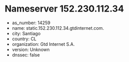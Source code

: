 # Nameserver 152.230.112.34

* as_number: 14259
* name: static.152.230.112.34.gtdinternet.com.
* city: Santiago
* country: CL
* organization: Gtd Internet S.A.
* version: Unknown
* dnssec: false
